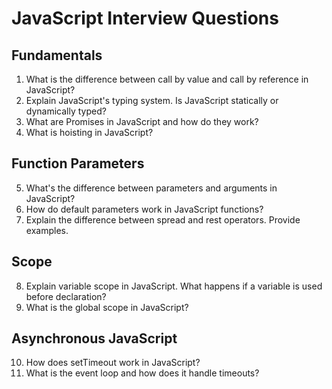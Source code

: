 # JavaScript Interview Questions

## Fundamentals
1. What is the difference between call by value and call by reference in JavaScript?
2. Explain JavaScript's typing system. Is JavaScript statically or dynamically typed?
3. What are Promises in JavaScript and how do they work?
4. What is hoisting in JavaScript?

## Function Parameters
5. What's the difference between parameters and arguments in JavaScript?
6. How do default parameters work in JavaScript functions?
7. Explain the difference between spread and rest operators. Provide examples.

## Scope
8. Explain variable scope in JavaScript. What happens if a variable is used before declaration?
9. What is the global scope in JavaScript?

## Asynchronous JavaScript
10. How does setTimeout work in JavaScript?
11. What is the event loop and how does it handle timeouts?
